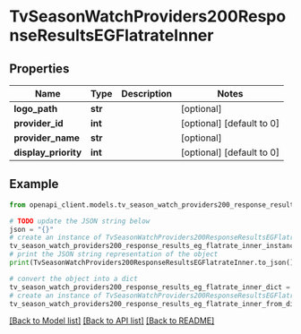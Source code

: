 # TvSeasonWatchProviders200ResponseResultsEGFlatrateInner


## Properties

Name | Type | Description | Notes
------------ | ------------- | ------------- | -------------
**logo_path** | **str** |  | [optional] 
**provider_id** | **int** |  | [optional] [default to 0]
**provider_name** | **str** |  | [optional] 
**display_priority** | **int** |  | [optional] [default to 0]

## Example

```python
from openapi_client.models.tv_season_watch_providers200_response_results_eg_flatrate_inner import TvSeasonWatchProviders200ResponseResultsEGFlatrateInner

# TODO update the JSON string below
json = "{}"
# create an instance of TvSeasonWatchProviders200ResponseResultsEGFlatrateInner from a JSON string
tv_season_watch_providers200_response_results_eg_flatrate_inner_instance = TvSeasonWatchProviders200ResponseResultsEGFlatrateInner.from_json(json)
# print the JSON string representation of the object
print(TvSeasonWatchProviders200ResponseResultsEGFlatrateInner.to_json())

# convert the object into a dict
tv_season_watch_providers200_response_results_eg_flatrate_inner_dict = tv_season_watch_providers200_response_results_eg_flatrate_inner_instance.to_dict()
# create an instance of TvSeasonWatchProviders200ResponseResultsEGFlatrateInner from a dict
tv_season_watch_providers200_response_results_eg_flatrate_inner_from_dict = TvSeasonWatchProviders200ResponseResultsEGFlatrateInner.from_dict(tv_season_watch_providers200_response_results_eg_flatrate_inner_dict)
```
[[Back to Model list]](../README.md#documentation-for-models) [[Back to API list]](../README.md#documentation-for-api-endpoints) [[Back to README]](../README.md)


